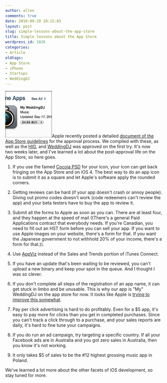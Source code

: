 ```yaml
---
author: allen
comments: true
date: 2010-09-20 20:15:03
layout: post
slug: simple-lessons-about-the-app-store
title: Simple lessons about the App Store
wordpress_id: 1826
categories:
- Article
oldtags:
- App Store
- iPhone
- Startups
- WeddingDJ
---
```


[![](/images/wp-uploads/2010/09/appstore1.jpg)](http://www.steamclocksw.com/weddingdj/)Apple recently posted a detailed [document of the App Store guidelines](http://developer.apple.com/appstore/guidelines.html) for the approval process. We complied with these, as well as the [HIG](http://developer.apple.com/library/ios/#documentation/UserExperience/Conceptual/MobileHIG/), and [WeddingDJ](http://www.steamclocksw.com/weddingdj/) was approved on the first try. It's now two weeks later, and I've learned a lot about the post-approval life on the App Store, so here goes.



	
  1. If you use the famed [Cocoia PSD](http://blog.cocoia.com/2010/iphone-4-icon-psd-file/) for your icon, your icon can get back fringing on the App Store and on iOS 4. The best way to do an app icon is to submit it as a square and let Apple's software apply the rounded corners.

	
  2. Getting reviews can be hard (if your app doesn't crash or annoy people). Giving out promo codes doesn't work (code redeemers can't review the app) and your beta testers have to buy the app to review it.

	
  3. Submit all the forms to Apple as soon as you can. There are at least four, and they happen at the speed of mail ((There's a general Paid Applications contract that everybody needs. If you're Canadian, you need to fill out an HST form before you can sell your app. If you want to use Apple images on your website, there's a form for that. If you want the Japanese government to not withhold 20% of your income, there's a form for that.)).

	
  4. Use [AppViz](http://www.ideaswarm.com/products/appviz/) instead of the Sales and Trends portion of iTunes Connect.

	
  5. If you have an update that's been waiting to be reviewed, you can't upload a new binary and keep your spot in the queue. And I thought I was so clever.

	
  6. If you don't complete all steps of the registration of an app name, it can get stuck in limbo and be unusable. This is why our app is "My" WeddingDJ on the app store for now. It looks like Apple is [trying to improve this somewhat](http://www.cultofmac.com/apple-cracks-down-on-app-store-squatters/59015).

	
  7. Pay per click advertising is hard to do profitably. Even for a $5 app, it's easy to pay more for clicks than you get in completed purchases. Since you can't track a click through to a purchase, and your sales reports are daily, it's hard to fine tune your campaigns.

	
  8. If you do run an ad campaign, try targeting a specific country. If all your Facebook ads are in Australia and you got zero sales in Australia, then you know it's not working.

	
  9. It only takes $5 of sales to be the #12 highest grossing music app in Poland.


We've learned a lot more about the other facets of iOS development, so stay tuned for more.
